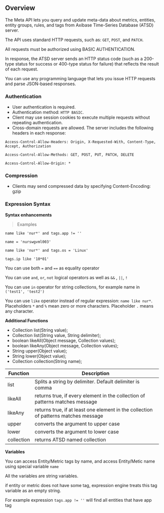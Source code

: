 ## Overview

The Meta API lets you query and update meta-data about metrics, entities, entity groups, rules, and tags from Axibase Time-Series Database (ATSD) server. 

The API uses standard HTTP requests, such as: `GET`, `POST`, and `PATCH`. 

All requests must be authorized using BASIC AUTHENTICATION. 

In response, the ATSD server sends an HTTP status code (such as a 200-type status for success or 400-type status for failure) that reflects the result of each request. 

You can use any programming language that lets you issue HTTP requests and parse JSON-based responses.


### Authentication

* User authentication is required.
* Authentication method: `HTTP BASIC`.
* Client may use session cookies to execute multiple requests without repeating authentication.
* Cross-domain requests are allowed. The server includes the following headers in each response:

`Access-Control-Allow-Headers: Origin, X-Requested-With, Content-Type, Accept, Authorization`

`Access-Control-Allow-Methods: GET, POST, PUT, PATCH, DELETE`
    
`Access-Control-Allow-Origin: *`

### Compression

* Clients may send compressed data by specifying Content-Encoding: gzip

### Expression Syntax

**Syntax enhancements**

> Examples

```
name like 'nur*' and tags.app != ''
```

```
name = 'nurswgvml003'
```

```
name like 'nur*' and tags.os = 'Linux'
```

```
tags.ip like '10*01'
```

You can use both `=` and `==` as equality operator

You can use `and`, `or`, `not` logical operators as well as `&&` , `||`, `!`

You can use `in` operator for string collections, for example name in `('test1', 'test2')`

You can use `like` operator instead of regular expression: `name like nur*`. Placeholders `*` and `%` mean zero or more characters. Placeholder `.` means any character.

**Additional Functions**

* Collection list(String value);
* Collection list(String value, String delimiter);
* boolean likeAll(Object message, Collection values);
* boolean likeAny(Object message, Collection values);
* String upper(Object value);
* String lower(Object value);
* Collection collection(String name);

| Function   | Description                                                                         |
|------------|-------------------------------------------------------------------------------------|
| list       | Splits a string by delimiter. Default delimiter is comma                            |
| likeAll    | returns true, if every element in the collection of patterns matches message        |
| likeAny    | returns true, if at least one element in the collection of patterns matches message |
| upper      | converts the argument to upper case                                                 |
| lower      | converts the argument to lower case                                                 |
| collection | returns ATSD named collection                                                       |

**Variables**

You can access Entity/Metric tags by name, and access Entity/Metic name using special variable `name`

All the variables are string variables.

if entity or metric does not have some tag, expression engine treats this tag variable as an empty string.

For example expression `tags.app != ''` will find all entities that have app tag

